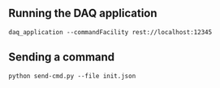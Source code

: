 ## Running the DAQ application
    daq_application --commandFacility rest://localhost:12345

## Sending a command
    python send-cmd.py --file init.json

